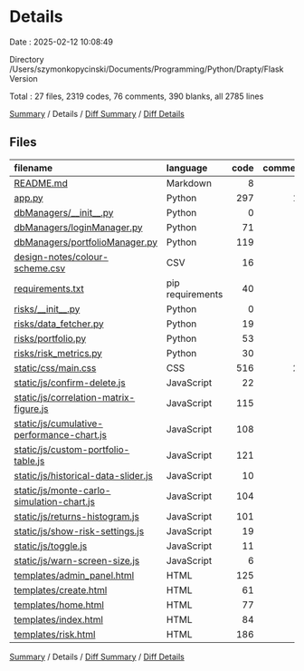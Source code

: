 # Details

Date : 2025-02-12 10:08:49

Directory /Users/szymonkopycinski/Documents/Programming/Python/Drapty/Flask Version

Total : 27 files,  2319 codes, 76 comments, 390 blanks, all 2785 lines

[Summary](results.md) / Details / [Diff Summary](diff.md) / [Diff Details](diff-details.md)

## Files
| filename | language | code | comment | blank | total |
| :--- | :--- | ---: | ---: | ---: | ---: |
| [README.md](/README.md) | Markdown | 8 | 0 | 2 | 10 |
| [app.py](/app.py) | Python | 297 | 18 | 95 | 410 |
| [dbManagers/\_\_init\_\_.py](/dbManagers/__init__.py) | Python | 0 | 0 | 1 | 1 |
| [dbManagers/loginManager.py](/dbManagers/loginManager.py) | Python | 71 | 3 | 20 | 94 |
| [dbManagers/portfolioManager.py](/dbManagers/portfolioManager.py) | Python | 119 | 1 | 37 | 157 |
| [design-notes/colour-scheme.csv](/design-notes/colour-scheme.csv) | CSV | 16 | 0 | 0 | 16 |
| [requirements.txt](/requirements.txt) | pip requirements | 40 | 0 | 1 | 41 |
| [risks/\_\_init\_\_.py](/risks/__init__.py) | Python | 0 | 0 | 2 | 2 |
| [risks/data\_fetcher.py](/risks/data_fetcher.py) | Python | 19 | 2 | 3 | 24 |
| [risks/portfolio.py](/risks/portfolio.py) | Python | 53 | 0 | 25 | 78 |
| [risks/risk\_metrics.py](/risks/risk_metrics.py) | Python | 30 | 9 | 14 | 53 |
| [static/css/main.css](/static/css/main.css) | CSS | 516 | 20 | 117 | 653 |
| [static/js/confirm-delete.js](/static/js/confirm-delete.js) | JavaScript | 22 | 5 | 3 | 30 |
| [static/js/correlation-matrix-figure.js](/static/js/correlation-matrix-figure.js) | JavaScript | 115 | 0 | 9 | 124 |
| [static/js/cumulative-performance-chart.js](/static/js/cumulative-performance-chart.js) | JavaScript | 108 | 2 | 8 | 118 |
| [static/js/custom-portfolio-table.js](/static/js/custom-portfolio-table.js) | JavaScript | 121 | 1 | 20 | 142 |
| [static/js/historical-data-slider.js](/static/js/historical-data-slider.js) | JavaScript | 10 | 3 | 2 | 15 |
| [static/js/monte-carlo-simulation-chart.js](/static/js/monte-carlo-simulation-chart.js) | JavaScript | 104 | 0 | 9 | 113 |
| [static/js/returns-histogram.js](/static/js/returns-histogram.js) | JavaScript | 101 | 4 | 9 | 114 |
| [static/js/show-risk-settings.js](/static/js/show-risk-settings.js) | JavaScript | 19 | 7 | 2 | 28 |
| [static/js/toggle.js](/static/js/toggle.js) | JavaScript | 11 | 0 | 1 | 12 |
| [static/js/warn-screen-size.js](/static/js/warn-screen-size.js) | JavaScript | 6 | 0 | 2 | 8 |
| [templates/admin\_panel.html](/templates/admin_panel.html) | HTML | 125 | 0 | 3 | 128 |
| [templates/create.html](/templates/create.html) | HTML | 61 | 0 | 0 | 61 |
| [templates/home.html](/templates/home.html) | HTML | 77 | 0 | 3 | 80 |
| [templates/index.html](/templates/index.html) | HTML | 84 | 0 | 1 | 85 |
| [templates/risk.html](/templates/risk.html) | HTML | 186 | 1 | 1 | 188 |

[Summary](results.md) / Details / [Diff Summary](diff.md) / [Diff Details](diff-details.md)